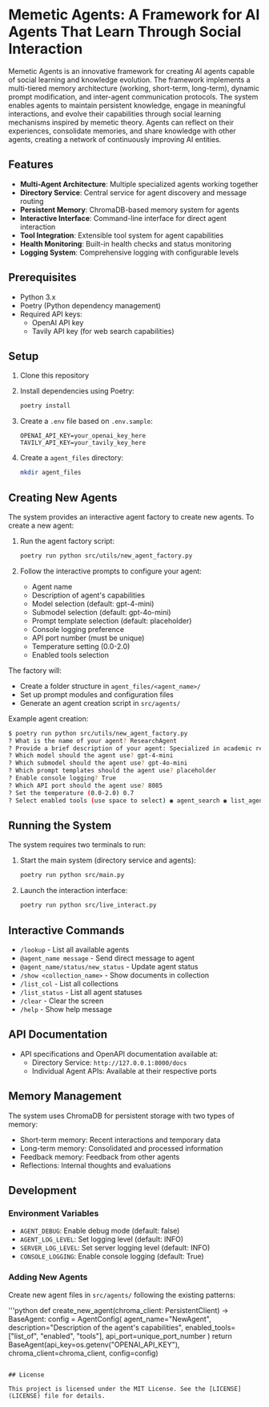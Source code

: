 # Memetic Agents: A Framework for AI Agents That Learn Through Social Interaction

Memetic Agents is an innovative framework for creating AI agents capable of social learning and knowledge evolution. The framework implements a multi-tiered memory architecture (working, short-term, long-term), dynamic prompt modification, and inter-agent communication protocols. The system enables agents to maintain persistent knowledge, engage in meaningful interactions, and evolve their capabilities through social learning mechanisms inspired by memetic theory. Agents can reflect on their experiences, consolidate memories, and share knowledge with other agents, creating a network of continuously improving AI entities.

## Features

- **Multi-Agent Architecture**: Multiple specialized agents working together
- **Directory Service**: Central service for agent discovery and message routing
- **Persistent Memory**: ChromaDB-based memory system for agents
- **Interactive Interface**: Command-line interface for direct agent interaction
- **Tool Integration**: Extensible tool system for agent capabilities
- **Health Monitoring**: Built-in health checks and status monitoring
- **Logging System**: Comprehensive logging with configurable levels

## Prerequisites

- Python 3.x
- Poetry (Python dependency management)
- Required API keys:
  - OpenAI API key
  - Tavily API key (for web search capabilities)

## Setup

1. Clone this repository

2. Install dependencies using Poetry:
   ```bash
   poetry install
   ```

3. Create a `.env` file based on `.env.sample`:
   ```
   OPENAI_API_KEY=your_openai_key_here
   TAVILY_API_KEY=your_tavily_key_here
   ```

4. Create a `agent_files` directory:
   ```bash
   mkdir agent_files
   ```

## Creating New Agents

The system provides an interactive agent factory to create new agents. To create a new agent:

1. Run the agent factory script:
   ```bash
   poetry run python src/utils/new_agent_factory.py
   ```

2. Follow the interactive prompts to configure your agent:
   - Agent name
   - Description of agent's capabilities
   - Model selection (default: gpt-4-mini)
   - Submodel selection (default: gpt-4o-mini)
   - Prompt template selection (default: placeholder)
   - Console logging preference
   - API port number (must be unique)
   - Temperature setting (0.0-2.0)
   - Enabled tools selection

The factory will:

- Create a folder structure in `agent_files/<agent_name>/`
- Set up prompt modules and configuration files
- Generate an agent creation script in `src/agents/`

Example agent creation:

```bash
$ poetry run python src/utils/new_agent_factory.py
? What is the name of your agent? ResearchAgent
? Provide a brief description of your agent: Specialized in academic research and citation
? Which model should the agent use? gpt-4-mini
? Which submodel should the agent use? gpt-4o-mini
? Which prompt templates should the agent use? placeholder
? Enable console logging? True
? Which API port should the agent use? 8085
? Set the temperature (0.0-2.0) 0.7
? Select enabled tools (use space to select) ◉ agent_search ◉ list_agents ◉ web_search
```

## Running the System

The system requires two terminals to run:

1. Start the main system (directory service and agents):

   ```bash
   poetry run python src/main.py
   ```

2. Launch the interaction interface:

   ```bash
   poetry run python src/live_interact.py
   ```

## Interactive Commands

- `/lookup` - List all available agents
- `@agent_name message` - Send direct message to agent
- `@agent_name/status/new_status` - Update agent status
- `/show <collection_name>` - Show documents in collection
- `/list_col` - List all collections
- `/list_status` - List all agent statuses
- `/clear` - Clear the screen
- `/help` - Show help message

## API Documentation

- API specifications and OpenAPI documentation available at:
  - Directory Service: `http://127.0.0.1:8000/docs`
  - Individual Agent APIs: Available at their respective ports

## Memory Management

The system uses ChromaDB for persistent storage with two types of memory:

- Short-term memory: Recent interactions and temporary data
- Long-term memory: Consolidated and processed information
- Feedback memory: Feedback from other agents
- Reflections: Internal thoughts and evaluations

## Development

### Environment Variables

- `AGENT_DEBUG`: Enable debug mode (default: false)
- `AGENT_LOG_LEVEL`: Set logging level (default: INFO)
- `SERVER_LOG_LEVEL`: Set server logging level (default: INFO)
- `CONSOLE_LOGGING`: Enable console logging (default: True)

### Adding New Agents

Create new agent files in `src/agents/` following the existing patterns:

'''python
def create_new_agent(chroma_client: PersistentClient) -> BaseAgent:
config = AgentConfig(
agent_name="NewAgent",
description="Description of the agent's capabilities",
enabled_tools=["list_of", "enabled", "tools"],
api_port=unique_port_number
)
return BaseAgent(api_key=os.getenv("OPENAI_API_KEY"),
chroma_client=chroma_client,
config=config)
```

## License

This project is licensed under the MIT License. See the [LICENSE](LICENSE) file for details.
